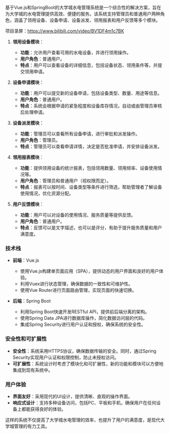 ﻿基于Vue.js和SpringBoot的大学城水电管理系统是一个综合性的解决方案，旨在为大学城的水电管理提供高效、便捷的服务。该系统支持管理员和普通用户两种角色，涵盖了领用设备、设备申请、设备派发、领用报表和用户反馈等多个模块。

项目录屏：https://www.bilibili.com/video/BV1DF4m1c7BK

1. **领用设备模块**：
   - **功能**：允许用户查看可用的水电设备，并进行领用操作。
   - **用户角色**：普通用户。
   - **特点**：用户可以查看设备的详细信息，包括设备状态、领用条件等，并提交领用申请。

2. **设备申请模块**：
   - **功能**：用户可以提交新的设备申请，包括设备类型、数量、用途等信息。
   - **用户角色**：普通用户。
   - **特点**：系统会根据申请的紧急程度和设备库存情况，自动或由管理员审核后处理申请。

3. **设备派发模块**：
   - **功能**：管理员可以查看所有设备申请，进行审批和派发操作。
   - **用户角色**：管理员。
   - **特点**：管理员可以查看申请详情，决定是否批准申请，并安排设备派发。

4. **领用报表模块**：
   - **功能**：提供领用设备的统计报表，包括领用数量、领用频率、设备使用情况等。
   - **用户角色**：管理员和普通用户（视权限而定）。
   - **特点**：报表可以按时间、设备类型等条件进行筛选，帮助管理者了解设备使用情况，优化资源分配。

5. **用户反馈模块**：
   - **功能**：用户可以对设备的使用情况、服务质量等提供反馈。
   - **用户角色**：普通用户。
   - **特点**：反馈可以是文字描述，也可以是评分，有助于提升服务质量和用户满意度。

### 技术栈

- **前端**：Vue.js
  - 使用Vue.js构建单页面应用（SPA），提供动态的用户界面和良好的用户体验。
  - 利用Vuex进行状态管理，确保数据的一致性和可维护性。
  - 使用Vue Router进行页面路由管理，实现页面的快速切换。

- **后端**：Spring Boot
  - 利用Spring Boot快速开发RESTful API，提供前后端分离的架构。
  - 使用Spring Data JPA进行数据库操作，简化数据访问层的代码。
  - 集成Spring Security进行用户认证和授权，确保系统的安全性。

### 安全性和可扩展性

- **安全性**：系统采用HTTPS协议，确保数据传输的安全。同时，通过Spring Security实现用户认证和权限控制，防止未授权访问。
- **可扩展性**：系统设计时考虑了模块化和可扩展性，新的功能和模块可以方便地集成到现有系统中。

### 用户体验

- **界面友好**：采用现代的UI设计，提供清晰、直观的操作界面。
- **响应式设计**：支持多种设备访问，包括PC、平板和手机，确保用户在任何设备上都能获得良好的体验。

这样的系统不仅提高了大学城水电管理的效率，也提升了用户的满意度，是现代大学城管理的有力工具。